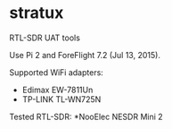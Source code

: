 # stratux
RTL-SDR UAT tools


Use Pi 2 and ForeFlight 7.2 (Jul 13, 2015).


Supported WiFi adapters:
* Edimax EW-7811Un
* TP-LINK TL-WN725N

Tested RTL-SDR:
*NooElec NESDR Mini 2